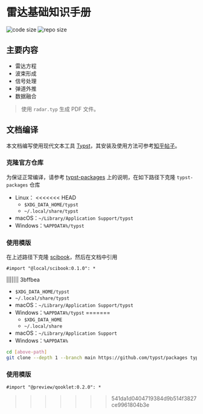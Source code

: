 # 雷达基础知识手册

![code size](https://img.shields.io/github/languages/code-size/ivaquero/book-radar.svg)
![repo size](https://img.shields.io/github/repo-size/ivaquero/book-radar.svg)

## 主要内容

- 雷达方程
- 波束形成
- 信号处理
- 弹道外推
- 数据融合

> 使用 `radar.typ` 生成 PDF 文件。

## 文档编译

本文档编写使用现代文本工具 [Typst](https://github.com/typst/typst)，其安装及使用方法可参考[知乎帖子](https://zhuanlan.zhihu.com/p/642509853)。

### 克隆官方仓库

为保证正常编译，请参考 [typst-packages](https://github.com/typst/packages) 上的说明，在如下路径下克隆 `typst-packages` 仓库

- Linux：
<<<<<<< HEAD
  - `$XDG_DATA_HOME/typst`
  - `~/.local/share/typst`
- macOS：`~/Library/Application Support/typst`
- Windows：`%APPDATA%/typst`

### 使用模版

在上述路径下克隆 [scibook](https://github.com/ivaquero/scibook)，然后在文档中引用

```typst
#import "@local/scibook:0.1.0": *
```
||||||| 3bffbea
  - `$XDG_DATA_HOME/typst`
  - `~/.local/share/typst`
- macOS：`~/Library/Application Support/typst`
- Windows：`%APPDATA%/typst`
=======
  - `$XDG_DATA_HOME`
  - `~/.local/share`
- macOS：`~/Library/Application Support`
- Windows：`%APPDATA%`

```bash
cd [above-path]
git clone --depth 1 --branch main https://github.com/typst/packages typst
```

### 使用模版

```typst
#import "@preview/qooklet:0.2.0": *
```
>>>>>>> 541da1d0404719384d9b514f3827ce9961804b3e
